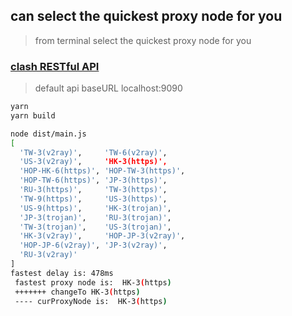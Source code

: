 ## can select the quickest proxy node for you 
> from terminal select the quickest proxy node for you 
### [clash RESTful API](https://clash.gitbook.io/doc/restful-api)
> default api baseURL localhost:9090

```bash
yarn 
yarn build

node dist/main.js
[
  'TW-3(v2ray)',     'TW-6(v2ray)',
  'US-3(v2ray)',     'HK-3(https)',
  'HOP-HK-6(https)', 'HOP-TW-3(https)',
  'HOP-TW-6(https)', 'JP-3(https)',
  'RU-3(https)',     'TW-3(https)',
  'TW-9(https)',     'US-3(https)',
  'US-9(https)',     'HK-3(trojan)',
  'JP-3(trojan)',    'RU-3(trojan)',
  'TW-3(trojan)',    'US-3(trojan)',
  'HK-3(v2ray)',     'HOP-JP-3(v2ray)',
  'HOP-JP-6(v2ray)', 'JP-3(v2ray)',
  'RU-3(v2ray)'
]
fastest delay is: 478ms
 fastest proxy node is:  HK-3(https)
 +++++++ changeTo HK-3(https)
 ---- curProxyNode is:  HK-3(https)
```
